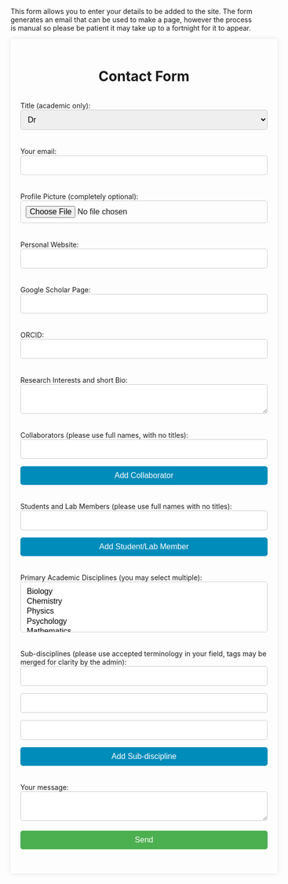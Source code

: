 This form allows you to enter your details to be added to the site. The form generates an email that can be used to make a page, however the process is manual so please be patient it may take up to a fortnight for it to appear.
<!DOCTYPE html>
<html lang="en">
<head>
    <meta charset="UTF-8">
    <meta name="viewport" content="width=device-width, initial-scale=1.0">
    <title>Contact Form</title>
    <style>
        /* body {
            font-family: Arial, sans-serif;
            margin: 0;
            padding: 0;
            display: flex;
            justify-content: center;
            align-items: center;
            height: 100vh;
            background-color: #f4f4f4;
        } */
        .container {
            width: 100%;
            max-width: 600px;
            /* background-color: #fff; */
            padding: 20px;
            box-shadow: 0 0 10px rgba(0, 0, 0, 0.1);
        }
        h1 {
            text-align: center;
        }
        form {
            display: flex;
            flex-direction: column;
        }
        label {
            margin-bottom: 5px;
            margin-top: 15px;
        }
        input, select, textarea, button {
            margin-bottom: 15px;
            padding: 10px;
            font-size: 16px;
            border: 1px solid #ccc;
            border-radius: 5px;
            width: 100%;
        }
        button {
            background-color: #4CAF50;
            color: white;
            border: none;
        }
        button[type="button"] {
            background-color: #008CBA;
        }
    </style>
</head>
<body>
    <div class="container">
        <h1>Contact Form</h1>
        <form
          action="https://formspree.io/f/xjkbkqaj"
          method="POST"
          enctype="multipart/form-data"
        >
          <label>
            Title (academic only):
            <select name="title">
              <option value="Dr">Dr</option>
              <option value="Prof.">Prof</option>
              <option value="">None</option>
              <!-- add more titles as needed -->
            </select>
          </label>
          <label>
            Your email:
            <input type="email" name="email"> </label>
          </label>
          <label>
            Profile Picture (completely optional):
            <input type="file" name="profile_picture">
          </label>
          <label>
            Personal Website:
            <input type="url" name="personal_website">
          </label>
          <label>
            Google Scholar Page:
            <input type="url" name="google_scholar">
          </label>
          <label>
            ORCID:
            <input type="url" name="orcid">
          </label>
          <label>
            Research Interests and short Bio:
            <textarea name="research_bio"></textarea>
          </label>
          <label>
            Collaborators (please use full names, with no titles):
            <div id="collaborators">
              <input type="text" name="collaborators[]">
            </div>
            <button type="button" onclick="addCollaborator()">Add Collaborator</button>
          </label>
          <label>
            Students and Lab Members (please use full names with no titles):
            <div id="students">
              <input type="text" name="students[]">
            </div>
            <button type="button" onclick="addStudent()">Add Student/Lab Member</button>
          </label>
          <label>
            Primary Academic Disciplines (you may select multiple):
            <select name="primary_disciplines[]" multiple>
              <option value="Biology">Biology</option>
              <option value="Chemistry">Chemistry</option>
              <option value="Physics">Physics</option>
              <option value="Psychology">Psychology</option>
              <option value="Mathematics">Mathematics</option>
              <option value="Computer Science">Computer Science</option>
              <option value="Engineering">Engineering</option>
              <option value="Medicine">Medicine</option>
              <option value="Law">Law</option>
              <option value="Business">Business</option>
              <option value="Economics">Economics</option>
              <option value="Political Science">Political Science</option>
              <option value="Sociology">Sociology</option>
              <option value="Anthropology">Anthropology</option>
              <option value="History">History</option>
              <option value="Literature">Literature</option>
              <option value="Philosophy">Philosophy</option>
              <option value="Art">Art</option>
              <option value="Music">Music</option>
              <!-- add more disciplines as needed -->
            </select>
          </label>
          <label>
            Sub-disciplines (please use accepted terminology in your field, tags may be merged for clarity by the admin):
            <div id="subdisciplines">
              <input type="text" name="subdisciplines[]">
              <input type="text" name="subdisciplines[]">
              <input type="text" name="subdisciplines[]">
            </div>
            <button type="button" onclick="addSubdiscipline()">Add Sub-discipline</button>
          </label>
          <label>
            Your message:
            <textarea name="message"></textarea>
          </label>
          <button type="submit">Send</button>
        </form>
    </div>
    <script>
      function addCollaborator() {
        var div = document.createElement('div');
        div.innerHTML = '<input type="text" name="collaborators[]">';
        document.getElementById('collaborators').appendChild(div);
      }

      function addStudent() {
        var div = document.createElement('div');
        div.innerHTML = '<input type="text" name="students[]">';
        document.getElementById('students').appendChild(div);
      }

      function addSubdiscipline() {
        var div = document.createElement('div');
        div.innerHTML = '<input type="text" name="subdisciplines[]">';
        document.getElementById('subdisciplines').appendChild(div);
      }
    </script>
</body>
</html>


